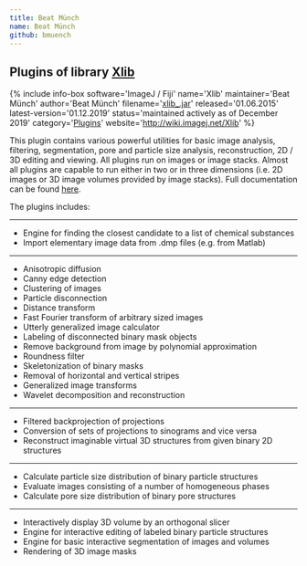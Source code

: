 ```yaml
---
title: Beat Münch
name: Beat Münch
github: bmuench
---
```


## Plugins of library [Xlib](http://wiki.imagej.net/Xlib)

{% include info-box software='ImageJ / Fiji' name='Xlib' maintainer='Beat Münch' author='Beat Münch' filename='[xlib_.jar](#https://sites.imagej.net/Xlib/plugins/xlib_.jar-20191001174205)' released='01.06.2015' latest-version='01.12.2019' status='maintained actively as of December 2019' category='[Plugins](/plugin-index)' website='http://wiki.imagej.net/Xlib' %}

This plugin contains various powerful utilities for basic image analysis, filtering, segmentation, pore and particle size analysis, reconstruction, 2D / 3D editing and viewing. All plugins run on images or image stacks. Almost all plugins are capable to run either in two or in three dimensions (i.e. 2D images or 3D image volumes provided by image stacks). Full documentation can be found [here](http://wiki.imagej.net/Xlib).

The plugins includes:

------------------------------------------------------------------------

-   Engine for finding the closest candidate to a list of chemical substances
-   Import elementary image data from .dmp files (e.g. from Matlab)

------------------------------------------------------------------------

-   Anisotropic diffusion
-   Canny edge detection
-   Clustering of images
-   Particle disconnection
-   Distance transform
-   Fast Fourier transform of arbitrary sized images
-   Utterly generalized image calculator
-   Labeling of disconnected binary mask objects
-   Remove background from image by polynomial approximation
-   Roundness filter
-   Skeletonization of binary masks
-   Removal of horizontal and vertical stripes
-   Generalized image transforms
-   Wavelet decomposition and reconstruction

------------------------------------------------------------------------

-   Filtered backprojection of projections
-   Conversion of sets of projections to sinograms and vice versa
-   Reconstruct imaginable virtual 3D structures from given binary 2D structures

------------------------------------------------------------------------

-   Calculate particle size distribution of binary particle structures
-   Evaluate images consisting of a number of homogeneous phases
-   Calculate pore size distribution of binary pore structures

------------------------------------------------------------------------

-   Interactively display 3D volume by an orthogonal slicer
-   Engine for interactive editing of labeled binary particle structures
-   Engine for basic interactive segmentation of images and volumes
-   Rendering of 3D image masks
